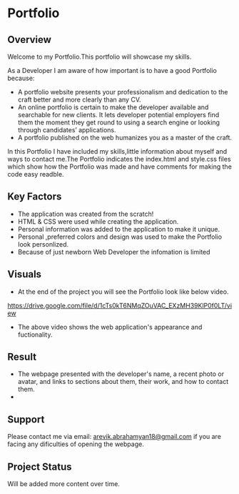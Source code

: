 # Portfolio

## Overview

Welcome to my Portfolio.This portfolio will showcase my skills.

 As a Developer I am aware of how important is to have a good Portfolio because:
 * A portfolio website presents your professionalism and dedication to the craft better and more clearly than any CV.
 * An online portfolio is certain to make the developer available and searchable for new clients. It lets developer potential employers find them the moment they get round to using a search engine or looking through candidates’ applications.
 * A portfolio published on the web humanizes you as a master of the craft.


 In this Portfolio I have included my skills,little information about myself and ways to contact me.The Portfolio indicates the index.html and style.css files which show how the Portfolio was made and have comments for making the code easy readble.
 



 ## Key Factors

 * The application was created from the scratch!
 * HTML & CSS were used while creating the application.
 * Personal information was added to the application to make it unique.
 * Personal ,preferred colors and design was used to make the Portfolio look personlized.
 * Because of just newborn Web Developer the infomation is limited
 <!-- Hoping to get many more upon finishing the Bootcamp) -->




 ## Visuals

 * At the end of the project you will see the Portfolio look like below video.

 <https://drive.google.com/file/d/1cTs0kT6NMqZOuVAC_EXzMH39KlP0f0LT/view>

 * The above video shows the web application's appearance and fuctionality.




 ## Result

 * The webpage presented with the developer's name, a recent photo or avatar, and links to sections about them, their work, and how to contact them.
 * 


 ## Support

 Please contact me via email: arevik.abrahamyan18@gmail.com if you are facing any dificulties of opening the webpage.





 ## Project Status

 Will be added more content over time.

 <!-- Thank you for attention! -->




